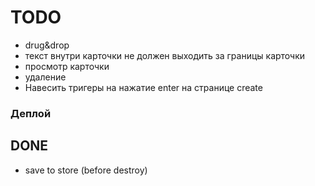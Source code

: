 # TODO

- drug&drop
- текст внутри карточки не должен выходить за границы карточки
- просмотр карточки
- удаление
- Навесить тригеры на нажатие enter на странице create

### Деплой

## DONE
- save to store (before destroy)
